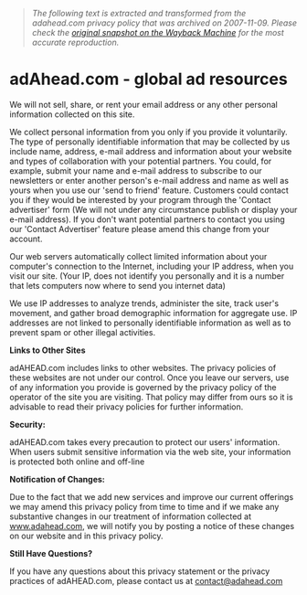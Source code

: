 > *The following text is extracted and transformed from the adahead.com privacy policy that was archived on 2007-11-09. Please check the [original snapshot on the Wayback Machine](https://web.archive.org/web/20071109020852id_/http%3A//www.adahead.com/privacy.php) for the most accurate reproduction.*

# adAhead.com - global ad resources

  
We will not sell, share, or rent your email address or any other personal information collected on this site.

We collect personal information from you only if you provide it voluntarily. The type of personally identifiable information that may be collected by us include name, address, e-mail address and information about your website and types of collaboration with your potential partners. You could, for example, submit your name and e-mail address to subscribe to our newsletters or enter another person's e-mail address and name as well as yours when you use our 'send to friend' feature. Customers could contact you if they would be interested by your program through the 'Contact advertiser' form (We will not under any circumstance publish or display your e-mail address). If you don't want potential partners to contact you using our 'Contact Advertiser' feature please amend this change from your account. 

Our web servers automatically collect limited information about your computer's connection to the Internet, including your IP address, when you visit our site. (Your IP, does not identify you personally and it is a number that lets computers now where to send you internet data) 

We use IP addresses to analyze trends, administer the site, track user's movement, and gather broad demographic information for aggregate use. IP addresses are not linked to personally identifiable information as well as to prevent spam or other illegal activities.

**Links to Other Sites**

adAHEAD.com includes links to other websites. The privacy policies of these websites are not under our control. Once you leave our servers, use of any information you provide is governed by the privacy policy of the operator of the site you are visiting. That policy may differ from ours so it is advisable to read their privacy policies for further information.

**Security:**

adAHEAD.com takes every precaution to protect our users' information. When users submit sensitive information via the web site, your information is protected both online and off-line

**Notification of Changes:**

Due to the fact that we add new services and improve our current offerings we may amend this privacy policy from time to time and if we make any substantive changes in our treatment of information collected at www.adahead.com, we will notify you by posting a notice of these changes on our website and in this privacy policy.

**Still Have Questions?**

If you have any questions about this privacy statement or the privacy practices of adAHEAD.com, please contact us at contact@adahead.com
